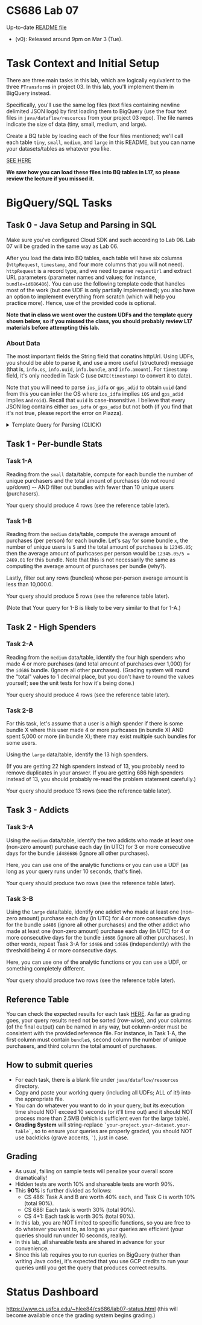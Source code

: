 # CS686 Lab 07

Up-to-date [README file](https://github.com/cs-rocks/cs686-lectures/blob/master/labs/Lab07-README.md)

 - (v0): Released around 9pm on Mar 3 (Tue).

# Task Context and Initial Setup #

There are three main tasks in this lab, which are logically equivalent to the three `PTransform`s in project 03. 
In this lab, you'll implement them in BigQuery instead.

Specifically, you'll use the same log files (text files containing newline delimited JSON logs) by first loading them to BigQuery (use the four text files in `java/dataflow/resources` from your project 03 repo). The file names indicate the size of data (tiny, small, medium, and large).

Create a BQ table by loading each of the four files mentioned; we'll call each table `tiny`, `small`, `medium`, and `large` in this README, but you can name your datasets/tables as whatever you like.

[SEE HERE](https://github.com/hadenlee/lab07-judge/blob/master/Screenshot%202020-03-01%2017.15.54.png)

**We saw how you can load these files into BQ tables in L17, so please review the lecture if you missed it.**


# BigQuery/SQL Tasks #

## Task 0 - Java Setup and Parsing in SQL ##
Make sure you've configured Cloud SDK and such according to Lab 06. Lab 07 will be graded in the same way as Lab 06.

After you load the data into BQ tables, each table will have six columns (`httpRequest`, `timestamp`, and four more columns that you will not need). `httpRequest` is a record type, and we need to parse `requestUrl` and extract URL parameters (parameter names and values; for instance, `bundle=id686486`). You can use the following template code that handles most of the work (but one UDF is only partially implemented); you also have an option to implement everything from scratch (which will help you practice more). Hence, use of the provided code is optional.

**Note that in class we went over the custom UDFs and the template query shown below, so if you missed the class, you should probably review L17 materials before attempting this lab.**

### About Data ###
The most important fields the String field that conatins httpUrl.
Using UDFs, you should be able to parse it, and use a more useful (structured) message (that is, `info.os`, `info.uuid`, `info.bundle`, and `info.amount`). For `timestamp` field, it's only needed in Task C (use `DATE(timestamp)` to convert it to date). 

Note that you will need to parse `ios_idfa` or `gps_adid` to obtain `uuid` (and from this you can infer the OS where `ios_idfa` implies `iOS` and `gps_adid` implies `Android`). Recall that `uuid` is case-insensitive. I believe that every JSON log contains either `ios_idfa` or `gps_adid` but not both (if you find that it's not true, please report the error on Piazza).


<details><summary>Template Query for Parsing (CLICK)</summary>
<p>
 
```
  # this temporary function was adopted from StackOverflow answer:
  # https://stackoverflow.com/a/51218333/6913214
  # Feel free to use it or write one yourself.
  # This part is mainy to show you how URL-encoded strings can be safely decoded.
CREATE TEMP FUNCTION
  urldecode(url string) AS ((
    SELECT
      SAFE_CONVERT_BYTES_TO_STRING( ARRAY_TO_STRING(ARRAY_AGG(
          IF
            (STARTS_WITH(y, '%'),
              FROM_HEX(SUBSTR(y, 2)),
              CAST(y AS BYTES))
          ORDER BY
            i ), b''))
    FROM
      UNNEST(REGEXP_EXTRACT_ALL(url, r"%[0-9a-fA-F]{2}|[^%]+")) AS y
    WITH
    OFFSET
      AS i ));
  # This temporary function is partially implemented, and thus you need to complete it.
  # Also, you do NOT have to use this function in your SQL query (it's up to you).
CREATE TEMP FUNCTION
  flatten(params ARRAY<string>)
  RETURNS STRUCT<bundle string,
  os string,
  uuid string,
  amount float64>
  LANGUAGE js AS """
  var bundle = ""
  var os = ""
  var uuid = ""
  var amount = 0.1;
  for(var i = 0; i < params.length; i++) {
    kv = params[i].split("=");
    switch(kv[0]) {
      case "bundle":
        bundle = kv[1];
      break;
      // TODO - complete this.
      default:
      break;
    }
  }
  return {bundle: bundle, os:os, uuid:uuid, amount: amount}
""";
WITH
  # this query expression produces two columns (and many rows) where the first column is "date"
  # (since we are only interested in calendar days of timestamp info),
  # and the second column is an array of strings (where each string is in the form "param=value").
  # You can feed this "url_params" into "flatten" UDF above to obtain a flattened struct that contains bundle/os/uuid/amount.
  # This is useful because each row (record) now contains date/bundle/os/uuid/amount.
  # See the next query expression (parsed_data) which does exactly this.
  data_with_params AS (
  SELECT
    DATE(ts) AS date,
    REGEXP_EXTRACT_ALL(url,r'(?:\?|&)((?:[^=]+)=(?:[^&]*))') AS url_params
  FROM (
    SELECT
      urldecode(httpRequest.requestUrl) AS url,
      timestamp AS ts,
    FROM
      `beer-spear.Lab07.d02_small` # Change this to your table name.
    WHERE
      TRUE
      --       AND httprequest.remoteip LIKE '10%' # an arbitrary filter to reduce the size of output (useful for debugging).
      )),
  # If you decide to use "flatten" UDF and complete its implementation,
  # you can complete all tasks quite easily by querying against this parsed_data query expression.
  parsed_data AS (
  SELECT
    date,
    url_params,
    flatten(url_params) AS info
  FROM
    data_with_params)
  #------------------------------------------------------------
  # Here is a sample query that produces the number of unique users (purchasers) per bundle.
  # If you have not completed "flatten" UDF, this query's result may be incorrect.
SELECT
  info.bundle AS bundle,
  COUNT(DISTINCT CONCAT(info.os,':', info.uuid)) AS cnt_unique_users
FROM
  parsed_data
GROUP BY
  1
ORDER BY
  2 DESC
```

</p>
</details>

## Task 1 - Per-bundle Stats ##

### Task 1-A ###
Reading from the `small` data/table, compute for each bundle the number of unique purchasers and the total amount of purchases (do not round up/down) -- AND filter out bundles with fewer than 10 unique users (purchasers).

Your query should produce 4 rows (see the reference table later).


### Task 1-B ###
Reading from the `medium` data/table, compute the average amount of purchases (per person) for each bundle.
Let's say for some bundle `x`, the number of unique users is `5` and the total amount of purchases is `12345.05`; then the average amount of purhcases per person would be `12345.05/5 = 2469.01` for this bundle. Note that this is not necessarily the same as computing the average amount of purchases per bundle (why?).

Lastly, filter out any rows (bundles) whose per-person average amount is less than 10,000.0.

Your query should produce 5 rows (see the reference table later).

(Note that Your query for 1-B is likely to be very similar to that for 1-A.)
 

## Task 2 - High Spenders ##

### Task 2-A ###
Reading from the `medium` data/table, identify the four high spenders who made 4 or more purchases (and total amount of purchases over 1,000) for the `id686` bundle. (Ignore all other purchases). 
(Grading system will round the "total" values to 1 decimal place, but you don't have to round the values yourself; see the unit tests for how it's being done.)

Your query should produce 4 rows (see the reference table later).

### Task 2-B ###
For this task, let's assume that a user is a high spender if there is some bundle X where this user made 4 or more purhcases (in bundle X) AND spent 5,000 or more (in bundle X); there may exist multiple such bundles for some users.

Using the `large` data/table, identify the 13 high spenders. 

(If you are getting 22 high spenders instead of 13, you probably need to remove duplicates in your answer.
If you are getting 686 high spenders instead of 13, you should probably re-read the problem statement carefully.)

Your query should produce 13 rows (see the reference table later).


## Task 3 - Addicts ##

### Task 3-A ###
Using the `medium` data/table, identify the two addicts who made at least one (non-zero amount) purchase each day (in UTC) for 3 or more consecutive days for the bundle `id486686` (ignore all other purchases).

Here, you can use one of the analytic functions or you can use a UDF (as long as your query runs under 10 seconds, that's fine).

Your query should produce two rows (see the reference table later).

### Task 3-B ###
Using the `large` data/table, identify one addict who made at least one (non-zero amount) purchase each day (in UTC) for 4 or more consecutive days for the bundle `id486` (ignore all other purchases) and the other addict who made at least one (non-zero amount) purchase each day (in UTC) for 4 or more consecutive days for the bundle `id686` (ignore all other purchases).
In other words, repeat Task 3-A for `id486` and `id686` (independently) with the threshold being 4 or more consecutive days.

Here, you can use one of the analytic functions or you can use a UDF, or something completely different. 

Your query should produce two rows (see the reference table later).

## Reference Table ##
You can check the expected results for each task [HERE](https://docs.google.com/spreadsheets/d/1M-U671GvifUZO-7_09-_IP6w0PDpU4WA2o1_1VTv-Do/edit#gid=0).
As far as grading goes, your query results need not be sorted (row-wise), and your columns (of the final output) can be named in any way, but column-order must be consistent with the provided reference file. For instance, in Task 1-A, the first column must contain `bundle`s, second column the number of unique purchasers, and third column the total amount of purchases.
 
## How to submit queries ##
 - For each task, there is a blank file under `java/dataflow/resources` directory.
 - Copy and paste your working query (including all UDFs; ALL of it!) into the appropriate file.
 - You can do whatever you want to do in your query, but its execution time should NOT exceed 10 seconds (or it'll time out) and it should NOT process more than 2.5MB (which is sufficient even for the large table).
 - **Grading System** will string-replace `` `your-project.your-dataset.your-table` ``, so to ensure your queries are properly graded, you should NOT use backticks (grave accents, `` ` ``), just in case.

## Grading ##
 - As usual, failing on sample tests will penalize your overall score dramatically!
 - Hidden tests are worth 10% and shareable tests are worth 90%.
 - This **90%** is further divided as follows:
   - CS 486: Task A and B are worth 40% each, and Task C is worth 10% (total 90%).
   - CS 686: Each task is worth 30% (total 90%).
   - CS 4+1: Each task is worth 30% (total 90%).
 - In this lab, you are NOT limited to specific functions, so you are free to do whatever you want to, as long as your queries are efficient (your queries should run under 10 seconds, really).
 - In this lab, all shareable tests are shared in advance for your convenience.
 - Since this lab requires you to run queries on BigQuery (rather than writing Java code), it's expected that you use GCP credits to run your queries until you get the query that produces correct results.

# Status Dashboard #
https://www.cs.usfca.edu/~hlee84/cs686/lab07-status.html (this will become available once the grading system begins grading.)
